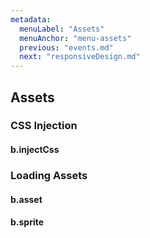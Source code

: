 ```yaml
---
metadata:
  menuLabel: "Assets"
  menuAnchor: "menu-assets"
  previous: "events.md"
  next: "responsiveDesign.md"
---
```


<h2 id='menu-assets'>Assets</h2>

### CSS Injection
#### b.injectCss

### Loading Assets
#### b.asset
#### b.sprite
